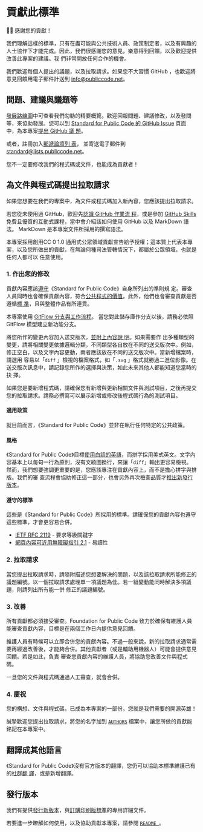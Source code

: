 # 貢獻此標準

<!-- SPDX-License-Identifier: CC0-1.0 -->
<!-- SPDX-FileCopyrightText: 2019-2022 The Foundation for Public Code <info@publiccode.net>, https://standard.publiccode.net/AUTHORS -->

🙇‍♀️ 感謝您的貢獻！

我們理解這樣的標準，只有在盡可能與公共技術人員、政策制定者，以及有興趣的人士協作下才能完成。因此，我們很感謝您的意見，樂意得到回饋，以及歡迎提供改善此專案的建議。我
們非常開放任何合作的機會。

我們歡迎每個人提出的議題，以及拉取請求。如果您不大習慣 GitHub ，也歡迎將意見回饋用電子郵件計送到
[info@publiccode.net](mailto:info@publiccode.net)。

## 問題、建議與議題等

[發展路線圖](/docs/roadmap.md)中可查看我們勾勒的精要概覽。歡迎回報問題、建議修改，以及發問等，來協助發展。您可以到 [Standard for
Public Code 的 GitHub Issue](https://github.com/publiccodenet/standard/issues) 頁面
中，為本專案[提出 GitHub 議
題](https://docs.github.com/en/issues/tracking-your-work-with-issues/creating-an-issue)。

或者，註冊加入[郵遞論壇列
表](https://lists.publiccode.net/mailman/postorius/lists/standard.lists.publiccode.net/)，
並寄送電子郵件到[standard@lists.publiccode.net](mailto:standard@lists.publiccode.net)。

您不一定要修改我們的程式碼或文件，也能成為貢獻者！

## 為文件與程式碼提出拉取請求

如果您想要在我們的專案中，為文件或程式碼加入新內容，您應該提出拉取請求。

若您從未使用過 GitHub，歡迎先[認識 GitHub 作業流
程](https://docs.github.com/en/get-started/quickstart/github-flow)，或是參加 [GitHub
Skills](https://skills.github.com/) 免費且優質的互動式課程，當中會介紹該如何使用 GitHub 以及 MarkDown 語法。
MarkDown 是本專案文件所採用的撰寫語法。

本專案採用創用CC 0 1.0 通用式公眾領域貢獻宣告給予授權；這本質上代表本專案，以及您所做出的貢獻，在無論何種司法管轄情況下，都屬於公眾領域，也就是任何人都可以
任意使用。

### 1. 作出您的修改

貢獻內容應該[遵守](docs/standard-for-public-code.html)《Standard for Public Code》自身所列出的準則規
定。審查人員同時也會確保貢獻內容，符合[公共程式的價值](foreword.md#values-of-public-code)。此外，他們也會審查貢獻是否遵循[標
準](#standards-to-follow)，且與整體作品有所連貫。

本專案使用 [GitFlow 分支與工作流程](https://nvie.com/posts/a-successful-git-branching-model/)。
當您對此儲存庫作分支以後，請務必依照 GitFlow 模型建立新功能分支。

將您所作的變更內容加入送交版次，[並附上內容說
明](https://robots.thoughtbot.com/5-useful-tips-for-a-better-commit-message)。如果需要作
出多種類型的變更，請將相關變更依據邏輯分類，不同類型各自放在不同的送交版次中。例如，修正空白，以及文字內容更動，兩者應該放在不同的送交版次中。當新增檔案時，請選用
容易以「`diff` 」檢視的檔案格式，如「`.svg` 」格式就勝過二進位影像。在送交版次訊息中，請記錄您所作的選擇與決策，如此未來其他人都能知道您當時的抉
擇。

如果您是要新增程式碼，請確保您有新增與更新相關文件與測試項目，之後再提交您的拉取請求。請務必撰寫可以展示新增或修改後程式碼行為的測試項目。

#### 適用政策

就目前而言，《Standard for Public Code》並非在執行任何特定的公共政策。

#### 風格

《Standard for Public Code》目標[使用白話的英語](criteria/use-plain-english.md)，而拼字採用美式英文。文字內
容基本上以每句一行為原則，沒有文繞圖換行，來讓「`diff`」輸出更容易檢視。然而，我們想要強調更重要的是，您應該專注在貢獻內容上，而不是擔心拼字與排版。我們的審
查流程會協助修正這一部分，也會另外再次檢查品質才[推出新發行版本](docs/releasing.md)。

#### 遵守的標準

這些是《Standard for Public Code》所採用的標準。請確保您的貢獻內容也遵守這些標準，才會更容易合併。

* [IETF RFC 2119](https://tools.ietf.org/html/rfc2119) - 要求等級關鍵字
* [網頁內容可近用無障礙指引 2.1](https://www.w3.org/TR/WCAG21/#readable) - 易讀性

### 2. 拉取請求

當您提出拉取請求時，請隨附描述您想要解決的問題，以及該拉取請求所能修正的議題編號。以一個拉取請求處理單一項議題為佳。若一組變動能同時解決多項議題，則請列出所有能一併
修正的議題編號。

### 3. 改善

所有貢獻都必須接受審查。Foundation for Public Code 致力於確保有維護人員能審查貢獻內容，目標是在兩個工作日內提供意見回饋。

維護人員有時候可以立即合併您的貢獻內容。不過一般來說，新的拉取請求通常需要再經過改善後，才能夠合併。其他貢獻者（或是輔助用機器人）可能會提供意見回饋。若是如此，負責
審查您貢獻內容的維護人員，將協助您改善文件與程式碼。

一旦您的文件與程式碼通過人工審查，就會合併。

### 4. 慶祝

您的構想、文件與程式碼，已成為本專案的一部份。您就是我們需要的開源英雄！

誠摯歡迎您提出拉取請求，將您的名字加到 [`AUTHORS`](AUTHORS.md) 檔案中，讓您所做的貢獻能銘記在本專案中。

## 翻譯成其他語言

《Standard for Public Code》沒有官方版本的翻譯，您仍可以協助本標準維護已有的[社群翻
譯](https://github.com/publiccodenet/community-translations-standard)，或是新增翻譯。

## 發行版本

我們有提供[發行新版本](/docs/releasing.md)，與[訂購印刷版標準](/docs/printing.md)的專用詳細文件。

若要進一步瞭解如何使用，以及協助貢獻本專案，請參閱 [`README `](README.md)。
